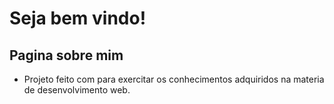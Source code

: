 # Seja bem vindo!

## Pagina sobre mim
- Projeto feito com para exercitar os conhecimentos adquiridos na materia de desenvolvimento web.
